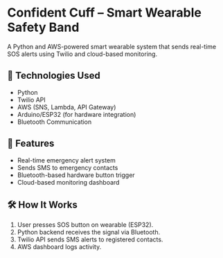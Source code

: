 # Confident Cuff – Smart Wearable Safety Band

A Python and AWS-powered smart wearable system that sends real-time SOS alerts using Twilio and cloud-based monitoring.

## 🔧 Technologies Used
- Python
- Twilio API
- AWS (SNS, Lambda, API Gateway)
- Arduino/ESP32 (for hardware integration)
- Bluetooth Communication

## 🚨 Features
- Real-time emergency alert system
- Sends SMS to emergency contacts
- Bluetooth-based hardware button trigger
- Cloud-based monitoring dashboard

## 🛠 How It Works
1. User presses SOS button on wearable (ESP32).
2. Python backend receives the signal via Bluetooth.
3. Twilio API sends SMS alerts to registered contacts.
4. AWS dashboard logs activity.


